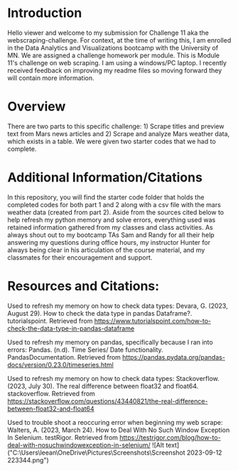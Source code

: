 # Introduction
Hello viewer and welcome to my submission for Challenge 11 aka the webscraping-challenge. For context, at the time of writing this, I am enrolled in the Data Analytics and Visualizations bootcamp with the University of MN. We are assigned a challenge homework per module. This is Module 11's challenge on web scraping. I am using a windows/PC laptop. I recently received feedback on improving my readme files so moving forward they will contain more information.

# Overview
There are two parts to this specific challenge: 1) Scrape titles and preview text from Mars news articles and 2) Scrape and analyze Mars weather data, which exists in a table. We were given two starter codes that we had to complete.

# Additional Information/Citations
In this repository, you will find the starter code folder that holds the completed codes for both part 1 and 2 along with a csv file with the mars weather data (created from part 2). Aside from the sources cited below to help refresh my python memory and solve errors, everything used was retained information gathered from my classes and class activities. As always shout out to my bootcamp TAs Sam and Randy for all their help answering my questions during office hours, my instructor Hunter for always being clear in his articulation of the course material, and my classmates for their encouragement and support.

# Resources and Citations:
Used to refresh my memory on how to check data types:
Devara, G. (2023, August 29). How to check the data type in pandas Dataframe?. tutorialspoint. Retrieved from https://www.tutorialspoint.com/how-to-check-the-data-type-in-pandas-dataframe

Used to refresh my memory on pandas, specifically because I ran into errors:
Pandas. (n.d). Time Series/ Date functionality. PandasDocumentation. Retrieved from https://pandas.pydata.org/pandas-docs/version/0.23.0/timeseries.html

Used to refresh my memory on how to check data types:
Stackoverflow. (2023, July 30). The real difference between float32 and float64. stackoverflow. Retrieved from https://stackoverflow.com/questions/43440821/the-real-difference-between-float32-and-float64

Used to trouble shoot a reoccuring error when beginning my web scrape:
Walters, A. (2023, March 24). How to Deal With No Such Window Exception In Selenium. testRigor. Retrieved from https://testrigor.com/blog/how-to-deal-with-nosuchwindowexception-in-selenium/
![Alt text]("C:\Users\leean\OneDrive\Pictures\Screenshots\Screenshot 2023-09-12 223344.png")
